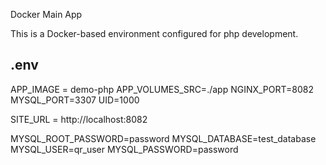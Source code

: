Docker Main App

This is a Docker-based environment configured for php development.

## .env

APP_IMAGE = demo-php
APP_VOLUMES_SRC=./app
NGINX_PORT=8082
MYSQL_PORT=3307
UID=1000

SITE_URL = http://localhost:8082

MYSQL_ROOT_PASSWORD=password
MYSQL_DATABASE=test_database
MYSQL_USER=qr_user
MYSQL_PASSWORD=password
